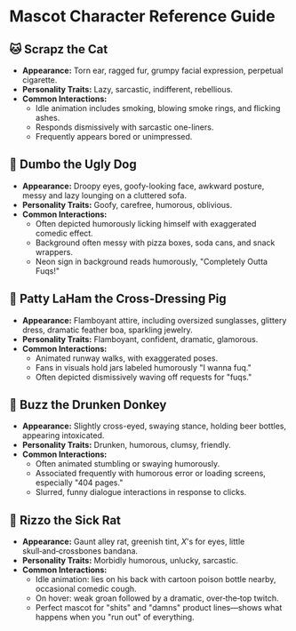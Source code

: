# Mascot Character Reference Guide

## 🐱 Scrapz the Cat
- **Appearance:** Torn ear, ragged fur, grumpy facial expression, perpetual cigarette.
- **Personality Traits:** Lazy, sarcastic, indifferent, rebellious.
- **Common Interactions:**
  - Idle animation includes smoking, blowing smoke rings, and flicking ashes.
  - Responds dismissively with sarcastic one-liners.
  - Frequently appears bored or unimpressed.

## 🐶 Dumbo the Ugly Dog
- **Appearance:** Droopy eyes, goofy-looking face, awkward posture, messy and lazy lounging on a cluttered sofa.
- **Personality Traits:** Goofy, carefree, humorous, oblivious.
- **Common Interactions:**
  - Often depicted humorously licking himself with exaggerated comedic effect.
  - Background often messy with pizza boxes, soda cans, and snack wrappers.
  - Neon sign in background reads humorously, "Completely Outta Fuqs!"

## 🐷 Patty LaHam the Cross-Dressing Pig
- **Appearance:** Flamboyant attire, including oversized sunglasses, glittery dress, dramatic feather boa, sparkling jewelry.
- **Personality Traits:** Flamboyant, confident, dramatic, glamorous.
- **Common Interactions:**
  - Animated runway walks, with exaggerated poses.
  - Fans in visuals hold jars labeled humorously "I wanna fuq."
  - Often depicted dismissively waving off requests for "fuqs."

## 🐴 Buzz the Drunken Donkey
- **Appearance:** Slightly cross-eyed, swaying stance, holding beer bottles, appearing intoxicated.
- **Personality Traits:** Drunken, humorous, clumsy, friendly.
- **Common Interactions:**
  - Often animated stumbling or swaying humorously.
  - Associated frequently with humorous error or loading screens, especially "404 pages."
  - Slurred, funny dialogue interactions in response to clicks.

## 🐀 Rizzo the Sick Rat
- **Appearance:** Gaunt alley rat, greenish tint, *X*'s for eyes, little skull‑and‑crossbones bandana.
- **Personality Traits:** Morbidly humorous, unlucky, sarcastic.
- **Common Interactions:**
  - Idle animation: lies on his back with cartoon poison bottle nearby, occasional comedic cough.
  - On hover: weak groan followed by a dramatic, over‑the‑top twitch.
  - Perfect mascot for "shits" and "damns" product lines—shows what happens when you "run out" of everything.

